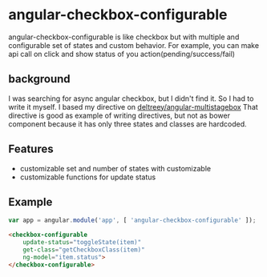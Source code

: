 angular-checkbox-configurable
=====

angular-checkbox-configurable is like checkbox but with multiple and configurable set of states and custom behavior.
For example, you can make api call on click and show status of you action(pending/success/fail)



background
-----
I was searching for async angular checkbox, but I didn't find it. So I had to write it myself.
I based my directive on [deltreey/angular-multistagebox](https://github.com/deltreey/angular-multistagebox)
That directive is good as example of writing directives, but not as bower component because it has only three states and classes are hardcoded.

Features
-----
* customizable set and number of states with customizable
* customizable functions for update status


Example
-----
```javascript
var app = angular.module('app', [ 'angular-checkbox-configurable' ]);
```

```html
<checkbox-configurable 
    update-status="toggleState(item)"
    get-class="getCheckboxClass(item)"
    ng-model="item.status">
</checkbox-configurable>
```
























